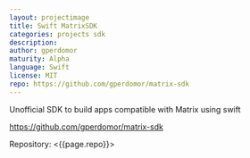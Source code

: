 ```yaml
---
layout: projectimage
title: Swift MatrixSDK
categories: projects sdk
description: 
author: gperdomor
maturity: Alpha
language: Swift
license: MIT
repo: https://github.com/gperdomor/matrix-sdk
---
```


Unofficial SDK to build apps compatible with Matrix using swift

https://github.com/gperdomor/matrix-sdk

Repository: <{{page.repo}}>
